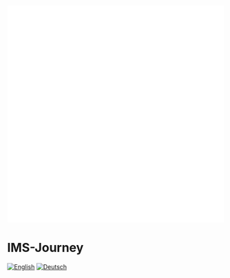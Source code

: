 <p align="center">
    <img max-width="500px" src="assets/favicon.png">
</p>

# IMS-Journey
[![English](https://img.shields.io/badge/Language-English-blue.svg)](https://github.com/Shane-sama/IMS-Journey/blob/main/README.md)
[![Deutsch](https://img.shields.io/badge/Language-Deutsch-red.svg)](https://github.com/Shane-sama/IMS-Journey/blob/main/README.de-CH.MD)